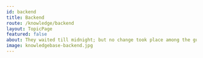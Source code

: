 ```yaml
---
id: backend
title: Backend
route: /knowledge/backend
layout: TopicPage
featured: false
about: They waited till midnight; but no change took place among the guards.
image: knowledgebase-backend.jpg
---
```

